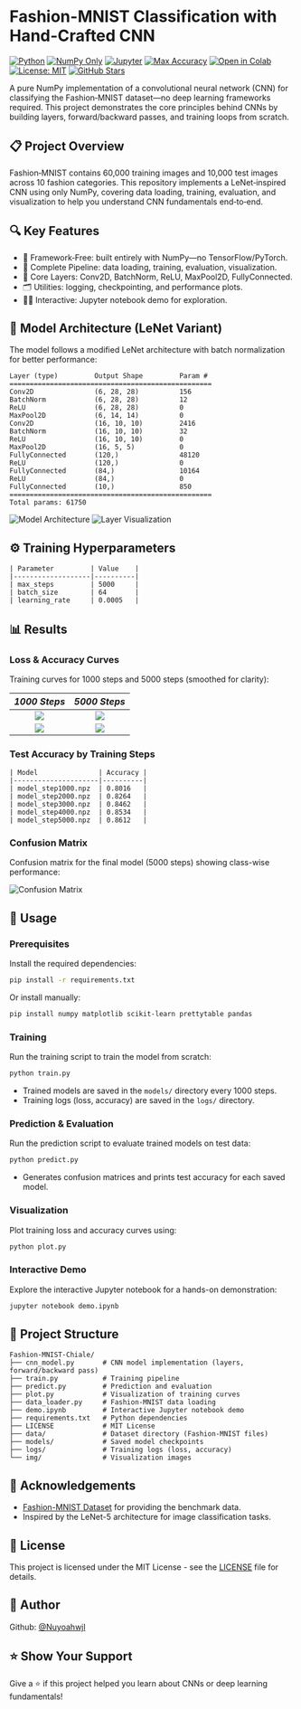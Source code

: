 # Fashion-MNIST Classification with Hand-Crafted CNN

[![Python](https://img.shields.io/badge/Python-3.8%2B-3776AB.svg?logo=python&logoColor=white)](https://www.python.org/)
[![NumPy Only](https://img.shields.io/badge/NumPy-only-013243.svg?logo=numpy&logoColor=white)](https://numpy.org/)
[![Jupyter](https://img.shields.io/badge/Jupyter-Notebook-F37626.svg?logo=jupyter&logoColor=white)](https://jupyter.org/)
[![Max Accuracy](https://img.shields.io/badge/Max_Accuracy-86.12%25-brightgreen.svg)](#-results)
[![Open in Colab](https://img.shields.io/badge/Open%20in-Colab-FFCB2B.svg?logo=googlecolab&logoColor=000)](https://colab.research.google.com/github/Nuyoahwjl/Fashion-MNIST-Chiale/blob/main/demo.ipynb)
[![License: MIT](https://img.shields.io/badge/License-MIT-0b7285.svg)](LICENSE)
[![GitHub Stars](https://img.shields.io/github/stars/Nuyoahwjl/Fashion-MNIST-Chiale?style=social)](https://github.com/Nuyoahwjl/Fashion-MNIST-Chiale/stargazers)

A pure NumPy implementation of a convolutional neural network (CNN) for classifying the Fashion‑MNIST dataset—no deep learning frameworks required. This project demonstrates the core principles behind CNNs by building layers, forward/backward passes, and training loops from scratch.

## 📋 Project Overview
Fashion‑MNIST contains 60,000 training images and 10,000 test images across 10 fashion categories. This repository implements a LeNet‑inspired CNN using only NumPy, covering data loading, training, evaluation, and visualization to help you understand CNN fundamentals end‑to‑end.

## 🔍 Key Features
- 🧠 Framework‑Free: built entirely with NumPy—no TensorFlow/PyTorch.
- 🧪 Complete Pipeline: data loading, training, evaluation, visualization.
- 🧱 Core Layers: Conv2D, BatchNorm, ReLU, MaxPool2D, FullyConnected.
- 🗂️ Utilities: logging, checkpointing, and performance plots.
- 🧑‍🏫 Interactive: Jupyter notebook demo for exploration.

## 🧱 Model Architecture (LeNet Variant)
The model follows a modified LeNet architecture with batch normalization for better performance:
```
Layer (type)         Output Shape         Param #
==================================================
Conv2D               (6, 28, 28)          156
BatchNorm            (6, 28, 28)          12
ReLU                 (6, 28, 28)          0
MaxPool2D            (6, 14, 14)          0
Conv2D               (16, 10, 10)         2416
BatchNorm            (16, 10, 10)         32
ReLU                 (16, 10, 10)         0
MaxPool2D            (16, 5, 5)           0
FullyConnected       (120,)               48120
ReLU                 (120,)               0
FullyConnected       (84,)                10164
ReLU                 (84,)                0
FullyConnected       (10,)                850
==================================================
Total params: 61750
```
![Model Architecture](https://cdn.jsdelivr.net/gh/Nuyoahwjl/Fashion-MNIST-Chiale/img/1.png)
![Layer Visualization](https://cdn.jsdelivr.net/gh/Nuyoahwjl/Fashion-MNIST-Chiale/img/2.png)

## ⚙️ Training Hyperparameters
```
| Parameter         | Value    |
|-------------------|----------|
| max_steps         | 5000     |
| batch_size        | 64       |
| learning_rate     | 0.0005   |
```

## 📊 Results

### Loss & Accuracy Curves
Training curves for 1000 steps and 5000 steps (smoothed for clarity):

| *1000 Steps*     | *5000 Steps*     |
|:----------------:|:----------------:|
| ![](https://cdn.jsdelivr.net/gh/Nuyoahwjl/Fashion-MNIST-Chiale/img/5.png) | ![](https://cdn.jsdelivr.net/gh/Nuyoahwjl/Fashion-MNIST-Chiale/img/3.png) |
| ![](https://cdn.jsdelivr.net/gh/Nuyoahwjl/Fashion-MNIST-Chiale/img/6.png) | ![](https://cdn.jsdelivr.net/gh/Nuyoahwjl/Fashion-MNIST-Chiale/img/4.png) |

### Test Accuracy by Training Steps
```
| Model               | Accuracy |
|---------------------|----------|
| model_step1000.npz  | 0.8016   |
| model_step2000.npz  | 0.8264   |
| model_step3000.npz  | 0.8462   |
| model_step4000.npz  | 0.8534   |
| model_step5000.npz  | 0.8612   |
```

### Confusion Matrix
Confusion matrix for the final model (5000 steps) showing class-wise performance:

![Confusion Matrix](https://cdn.jsdelivr.net/gh/Nuyoahwjl/Fashion-MNIST-Chiale/img/7.png)


## 🚀 Usage

### Prerequisites
Install the required dependencies:
```bash
pip install -r requirements.txt
```
Or install manually:
```bash
pip install numpy matplotlib scikit-learn prettytable pandas
```
### Training
Run the training script to train the model from scratch:
```bash
python train.py
```
- Trained models are saved in the `models/` directory every 1000 steps.
- Training logs (loss, accuracy) are saved in the `logs/` directory.
### Prediction & Evaluation
Run the prediction script to evaluate trained models on test data:
```bash
python predict.py
```
- Generates confusion matrices and prints test accuracy for each saved model.
### Visualization
Plot training loss and accuracy curves using:
```bash
python plot.py
```
### Interactive Demo
Explore the interactive Jupyter notebook for a hands-on demonstration:
```bash
jupyter notebook demo.ipynb
```

## 📁 Project Structure
```
Fashion-MNIST-Chiale/
├── cnn_model.py       # CNN model implementation (layers, forward/backward pass)
├── train.py           # Training pipeline
├── predict.py         # Prediction and evaluation
├── plot.py            # Visualization of training curves
├── data_loader.py     # Fashion-MNIST data loading
├── demo.ipynb         # Interactive Jupyter notebook demo
├── requirements.txt   # Python dependencies
├── LICENSE            # MIT License
├── data/              # Dataset directory (Fashion-MNIST files)
├── models/            # Saved model checkpoints
├── logs/              # Training logs (loss, accuracy)
└── img/               # Visualization images
```

## 🙌 Acknowledgements
- [Fashion-MNIST Dataset](https://github.com/zalandoresearch/fashion-mnist) for providing the benchmark data.
- Inspired by the LeNet-5 architecture for image classification tasks.

## 📝 License
This project is licensed under the MIT License - see the [LICENSE](LICENSE) file for details.

## 👤 Author
Github: [@Nuyoahwjl](https://github.com/Nuyoahwjl)

## ⭐ Show Your Support
Give a ⭐️ if this project helped you learn about CNNs or deep learning fundamentals!

